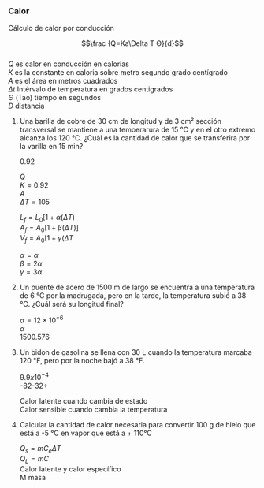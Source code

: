 ### Calor
Cálculo de calor por conducción  
  
$$\frac {Q=Ka\Delta T Θ}{d}$$  
$Q$ es calor en conducción en calorias  
$K$ es la constante en caloria sobre metro segundo grado centígrado  
$A$ es el área en metros cuadrados  
$\Delta t$ Intérvalo de temperatura en grados centigrados  
$Θ$ (Tao) tiempo en segundos  
$D$ distancia  
  
1. Una barilla de cobre de 30 cm de longitud y de 3 cm² sección transversal se mantiene a una temoerarura de 15 °C y en el otro extremo alcanza los 120 °C. ¿Cuál es la cantidad de calor que se transferira por la varilla en 15 min?  
  
	0.92  

	Q  
	$K=0.92$  
	$A$  
	$\Delta T=105$  


	$L_f=L_0[1+\alpha (\Delta T)$  
	$A_f=A_0[1+\beta (\Delta T)]$  
	$V_f=A_0[1+ \gamma (\Delta T$  

	$\alpha = \alpha$  
	$\beta = 2 \alpha$  
	$\gamma= 3 \alpha$  
  
2. Un puente de acero de 1500 m de largo se encuentra a una temperatura de 6 °C por la madrugada, pero en la tarde, la temperatura subió a 38 °C. ¿Cuál será su longitud final?  

	$\alpha=12×10^{-6}$  
	$\alpha$  
	$1500.576$  
  
3. Un bidon de gasolina se llena con 30 L cuando la temperatura marcaba 120 °F, pero por la noche bajó a 38 °F.

	$9.9x10^{-4}$  
	-82-32÷  
	
	Calor latente cuando cambia de estado  
	Calor sensible cuando cambia la temperatura  
  
4. Calcular la cantidad de calor necesaria para convertir 100 g de hielo que está a -5 °C en vapor que está a + 110°C  
  
	$Q_s=mC_e\Delta T$  
	$Q_L=mC$  
	Calor latente y calor específico  
	M masa
